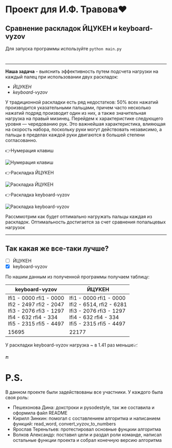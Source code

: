 # Проект для И.Ф. Травова:heart:
## Сравнение раскладок ЙЦУКЕН и keyboard-vyzov   

Для запуска программы используйте `python main.py`
#
_____
**Наша задача** - выяснить эффективность путем подсчета нагрузки на каждый палец при использовании двух раскладок:
- *ЙЦУКЕН*
- *keyboard-vyzov*


У традиционной раскладки есть ряд недостатков: 50% всех нажатий производится указательными пальцами, причем часто несколько нажатий подряд производит один из них, а также значительная нагрузка на правый мизинец. Перейдем к характеристике следующего уровня — чередованию рук. Это важнейшая характеристика, влияющая на скорость набора, поскольку руки могут действовать независимо, а пальцы в пределах каждой руки двигаются в большей степени согласованно.

:point_right:Нумерация клавиш

![Нумерация клавиш](https://camo.githubusercontent.com/dead9aab0ccb68ee50a487e63efc808ca0d54ea532141e36d75cd931c44ab643/68747470733a2f2f73756e312d32342e757365726170692e636f6d2f696d70672f4a392d7978477a6e5145556452345f46514746783632576e31675f5233766d4b3365417239672f546864304f3561614a79772e6a70673f73697a653d38323678323531267175616c6974793d3936267369676e3d636136366231393365386437623736613861653633393564636338353864343626747970653d616c62756d)

:point_right:Раскладка ЙЦУКЕН

![Раскладка ЙЦУКЕН](https://user-images.githubusercontent.com/128998088/228657969-3fbe7e5e-a506-4771-a680-d29d895fa7e1.png)

:point_right:Раскладка keyboard-vyzov

![Раскладка keyboard-vyzov](https://user-images.githubusercontent.com/128998088/227819669-29ac8e35-329f-4701-9ac9-22f5147a4bdd.jpg)

Рассммотрим как будет оптимально нагружать пальцы каждая из раскладок.
Оптимальность достигается за счет сравнения попальцевых нагрузок
____
## Так какая же все-таки лучше?

- [ ] ЙЦУКЕН
- [x] keyboard-vyzov

По нашим данным из полученной программы получаем таблицу:

| keyboard-vyzov                   | ЙЦУКЕН |
|-----------------------|--------|
| lfi1 - 0000	rfi1 - 0000<br/>lfi2 - 2497 rfi2 - 2047 <br/>lfi3 - 2076	rfi3 - 1297<br/>lfi4 - 632	rfi4 - 334<br/>lfi5 - 2315	rfi5 - 4497| lfi1 - 0000	rfi1 - 0000<br/>lfi2 - 6514, rfi2 - 6281<br/>lfi3 - 2076	rfi3 - 1297<br/>lfi4 - 632	rfi4 - 334<br/>lfi5 - 2315	rfi5 - 4497|
|15695|22177|

 У раскладки keyboard-vyzov нагрузка ~ в 1.41 раз меньше:chart_with_upwards_trend:

:end:


# P.S.

В данном проекте были задействованы все участники. У каждого была своя роль:
- Пешехонова Дина: докстроки и pysodestyle, так же составила и оформила файл README
- Кирилл Зинкин: помогал с составлением алгоритма и написанием функций: read_word, convert_vyzov_to_numbers
- Ярослав Тереньтьев: протестировал основные фунцкии алгоритма
- Волков Александр: поставил цели и раздал роли команде, написал остальные функции проекта и собрал конечную версию алгоритма
